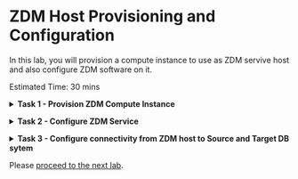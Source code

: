# ZDM Host Provisioning and Configuration

In this lab, you will provision a compute instance to use as ZDM servive host and also configure ZDM software on it.


Estimated Time: 30 mins

**<details><summary>Task 1 - Provision ZDM Compute Instance </summary>**
<p>

1. Navigate to Compute instance in Oracle Console.

   Click the Navigation Menu in the upper left, navigate to Compute and then select Instances.

   ![ss](./images/nav.png)

2. Select Compartment.

   Select the appropriate compart on the left side of the console.

   ![ss1](./images/comp.png)

3. Click on "Create Instance"

   ![ss2](./images/Start.png)

4. Enter Name for Compute

   Enter zdm-host as Name for Compute and select appropriate compartment if it is not already done.

   ![ss3](./images/host.png)

5. Leave the Placement section as it is.

6. Select correct image.

   Under Image and Shape , click on Change image

   ![ss4](./images/image1.png)

   Select Oracle Linux 7.9 and click on "Select Image"

   ![ss5](./images/image2.png)

7. Select VCN and Subnet

   Under Networking , Select ZDM-VCN as VCN and Public Subnet-ZDM-VCN as Subnet.

   ![ss6](./images/network.png)

8. Upload SSH Keys

   Under Add SSH Keys , upload the public ssh key generated earlier.

   ![ss7](./images/ssh.png)

9. Specify custom boot volume

   Under boot volume , select "Specify a custom boot volume size" and specify 150.

   ![ss8](./images/boot.png)
10. Click on Create to start the provisioning of Compute.

   In less than few minutes ZDM compute host will be provisioned.

</p>
</details>

**<details><summary>Task 2 - Configure ZDM Service </summary>**
<p>

1. Login to ZDM host using the Public IP and ssh key file.

   ![ss1](./images/ip.png)

2. Expand the root FS

   Execute below command as opc and press y and Enter when asked.

   sudo /usr/libexec/oci-growfs

   You will see an output similar to the one below.

   ![ss2](./images/fs.png)

3. Check the existence of required packages for ZDM.

   ZDM software requires below packages to be installed.

   glibc-devel

   expect

   unzip

   libaio

   oraclelinux-developer-release-el7

   Execute the below command to identify already installed packages.
   ```console
   yum list installed glibc-devel expect unzip libaio oraclelinux-developer-release-e17
   ```
   You will receive an output similar to the one below which shows glibc-devel, libaio , oraclelinux-developer-release-e17 and unzip are alraady installed.

   ![ss3](./images/pkg_preinstalled.png)

4. Install missing packages

   We have seen that expect package is missing as per previous step output.

   Install the missing packages using commands below.

   sudo yum install -y expect

   Sample output is shown below.

   ![ss4](./images/expect.png)

5. Create User, Group and Directories required for ZDM.

   Switch to root user using below command.

   sudo su -

   Execute below commands.
   ```console
   groupadd zdm
   useradd -g zdm zdmuser
   mkdir -p /home/zdmuser/zdminstall
   mkdir /home/zdmuser/zdmhome
   mkdir /home/zdmuser/zdmbase
   chown -R zdmuser:zdm /home/zdmuser
   ```
6. Download ZDM software 

   Download the ZDM software from below URL.

   https://www.oracle.com/database/technologies/rac/zdm-downloads.html

7. Upload ZDM software to ZDM host.

   Upload the software to /tmp in ZDM host.

   Ensure that all users can read the .zip file.

8. Unzip the ZDM software

   Switch user to "zdmuser" using below command.

   sudo su - zdmuser
   
   Unzip the ZDM software under /tmp directory.

   notedown the path of unzipped folder.

   It will be /tmp/zdm21.3 for ZDM 21.3

9. Install ZDM software

   Change directory to ZDM unzipped location using below command.

   cd /tmp/zdm21.3
   
   Execute the below command to install ZDM software.

   ./zdminstall.sh setup oraclehome=/home/zdmuser/zdmhome oraclebase=/home/zdmuser/zdmbase ziploc=/tmp/zdm21.3/zdm_home.zip -zdm

   This will take couple of minutes.

   You will see output as below when it has completed ZDM service setup.

   ![ss5](./images/zdmservice.png)

10. Start ZDM service

    Navigate to ZDM Home using below command.

    cd /home/zdmuser/zdmhome/bin

    Execute below command to start ZDM.

    ./zdmservice start

    You will receive similar output as below once ZDM has been successfully started.

    ![ss6](./images/service_start.png)

11. Check ZDM service status.

    Execute below command to see the ZDM servive status.

    ./zdmservice status

    Sample output is given below.

    ![ss7](./images/service_status.png)

</p>
</details>

**<details><summary>Task 3 - Configure connectivity from ZDM host to Source and Target DB sytem </summary>**
<p>

1. Add Source and Target Database Details.

   We have to first collect Source and Target Private IP and FQDN from the console.

   a. Navigate to Source Database Compute instance.

   Click the Navigation Menu in the upper left, navigate to Compute and then select Instances.

   ![ss1](./images/nav_compute.png)

   Click on the ZDM-Source-DB compute host.

   Note down the private IP and FQDN under Primary VNIC section.

   ![ss2](./images/VNIC.png)

   b. Navigate to Target Database System as below.

   ![ss3](./images/nav_target_db.png)

   Click on zdm-target-DB

   Click on Nodes under Resources section and note down the private IP and FQDN.

   ![ss4](./images/Target_IP.png)
   
   c. Edit /etc/hosts in ZDM host to add Source and Target Database System private IP and FQDN details collected in previous steps.

   Sample output after editing is shown below.

   ![ss5](./images/zdm_etc.png)

2. Copy the SSH private key to ZDM host

   Copy the ssh private key generated in earlier lab to ZDM host under zdmuser home (/home/zdmuser)

   Change the permission of private key as below.

   chmod 600 mykey.key

3. Verify SSH connectivity from ZDM to Source and Target DB system.

   Execute the below command to test the ssh connectivity.

   ssh -i <key_file_name> opc@zdm-source-db

   ssh -i <key_file_name> opc@zdm-target-db

   if the connectivity is sucessful then you will be able to login to source and target as shown below.

   ![ss6](./images/ssh_login.png)

</p>
</details>

Please [proceed to the next lab](#next).



